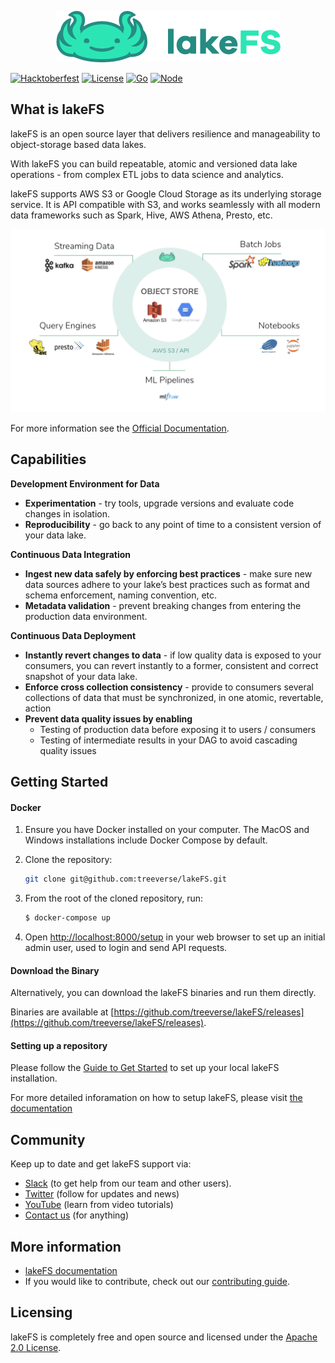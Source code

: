 <p align="center">
  <img src="logo_large.png"/>
</p>

[![Hacktoberfest](https://badgen.net/badge/hacktoberfest/friendly/pink)](CODE_OF_CONDUCT.md)
[![License](https://img.shields.io/badge/License-Apache%202.0-blue.svg)](https://raw.githubusercontent.com/treeverse/lakeFS/master/LICENSE)
[![Go](https://github.com/treeverse/lakeFS/workflows/Go/badge.svg?branch=master)](https://github.com/treeverse/lakeFS/actions?query=workflow%3AGo+branch%3Amaster++)
[![Node](https://github.com/treeverse/lakeFS/workflows/Node/badge.svg?branch=master)](https://github.com/treeverse/lakeFS/actions?query=workflow%3ANode+branch%3Amaster++)


## What is lakeFS

lakeFS is an open source layer that delivers resilience and manageability to object-storage based data lakes.

With lakeFS you can build repeatable, atomic and versioned data lake operations - from complex ETL jobs to data science and analytics.

lakeFS supports AWS S3 or Google Cloud Storage as its underlying storage service. It is API compatible with S3, and works seamlessly with all modern data frameworks such as Spark, Hive, AWS Athena, Presto, etc.


<p align="center">
  <img src="docs/assets/img/wrapper.png"/>
</p>

For more information see the [Official Documentation](https://docs.lakefs.io).

## Capabilities

**Development Environment for Data**
* **Experimentation** - try tools, upgrade versions and evaluate code changes in isolation. 
* **Reproducibility** - go back to any point of time to a consistent version of your data lake.

**Continuous Data Integration**
* **Ingest new data safely by enforcing best practices** - make sure new data sources adhere to your lake’s best practices such as format and schema enforcement, naming convention, etc.  
* **Metadata validation** - prevent breaking changes from entering the production data environment.

**Continuous Data Deployment**
* **Instantly revert changes to data** - if low quality data is exposed to your consumers, you can revert instantly to a former, consistent and correct snapshot of your data lake.
* **Enforce cross collection consistency** - provide to consumers several collections of data that must be synchronized, in one atomic, revertable, action
* **Prevent data quality issues by enabling**
  - Testing of production data before exposing it to users / consumers
  - Testing of intermediate results in your DAG to avoid cascading quality issues

## Getting Started

#### Docker

1. Ensure you have Docker installed on your computer. The MacOS and Windows installations include Docker Compose by default.

2. Clone the repository:

   ```bash
   git clone git@github.com:treeverse/lakeFS.git
   ```

3. From the root of the cloned repository, run:

   ```bash
   $ docker-compose up
   ```

4. Open [http://localhost:8000/setup](http://localhost:8000/setup) in your web browser to set up an initial admin user, used to login and send API requests.

#### Download the Binary

Alternatively, you can download the lakeFS binaries and run them directly.

Binaries are available at [https://github.com/treeverse/lakeFS/releases](https://github.com/treeverse/lakeFS/releases).


#### Setting up a repository

Please follow the [Guide to Get Started](https://docs.lakefs.io/quickstart.html#setting-up-a-repository) to set up your local lakeFS installation.

For more detailed inforamation on how to setup lakeFS, please visit [the documentation](https://docs.lakefs.io)

## Community

Keep up to date and get lakeFS support via:

- [Slack](https://join.slack.com/t/lakefs/shared_invite/zt-g86mkroy-186GzaxR4xOar1i1Us0bzw) (to get help from our team and other users).
- [Twitter](https://twitter.com/lakeFS) (follow for updates and news)
- [YouTube](https://www.youtube.com/channel/UCZiDUd28ex47BTLuehb1qSA) (learn from video tutorials)
- [Contact us](https://lakefs.io/contact-us/) (for anything)

## More information

- [lakeFS documentation](https://docs.lakefs.io)
- If you would like to contribute, check out our [contributing guide](https://docs.lakefs.io/contributing).

## Licensing

lakeFS is completely free and open source and licensed under the [Apache 2.0 License](https://www.apache.org/licenses/LICENSE-2.0).

